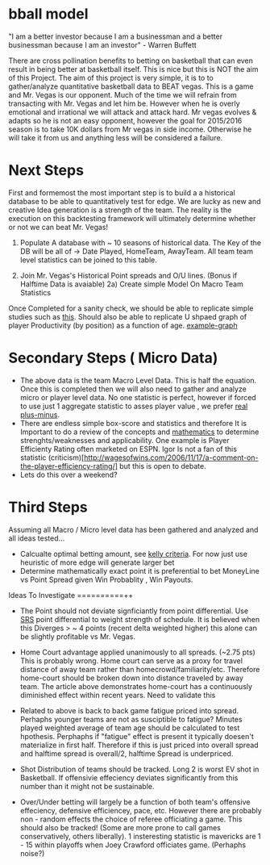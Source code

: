 # bball model

"I am a better investor because I am a businessman and a better businessman because I am an investor" - Warren Buffett

There are cross pollination benefits to betting on basketball that can even result in being better at basketball itself. This is nice but this is NOT the aim of this Project.  The aim of this project is very simple, it is to to gather/analyze quantitative basketball data to BEAT vegas. This is a game and Mr. Vegas is our opponent. Much of the time we will refrain from transacting with Mr. Vegas and let him be. However when he is overly emotional and irrational we will attack and attack hard.  Mr vegas evolves & adapts so he is not an easy opponent, however the goal for 2015/2016 season is to take 10K dollars from Mr vegas in side income. Otherwise he will take it from us and anything less will be considered a failure.  

Next Steps
============
First and formemost the most important step is to build a a historical database to be able to quantitatively test for edge.  We are lucky as new and creative Idea generation is a strength of the team. The reality is the execution on this backtesting framework will ultimately determine whether or not we can beat Mr. Vegas!

1)  Populate A database with ~ 10 seasons of historical data. The Key of the DB will be all of ->  Date Played, HomeTeam, AwayTeam.  All team team level statistics can be joined to this table. 

2) Join Mr. Vegas's Historical Point spreads and O/U lines. (Bonus if Halftime Data is avaiable)
  2a) Create simple Model On Macro Team Statistics 
  
Once Completed for a sanity check, we should be able to replicate simple studies such as [this](http://insider.espn.go.com/nba/story/_/id/12243076/nba-analyzing-diminishing-value-home-court-advantage). Should also be able to replicate U shpaed graph of player Productivity (by position) as a function of age. [example-graph](http://s1039.photobucket.com/user/hatch113/media/qbdeltapeak3yrsbyage.png.html)

Secondary Steps ( Micro Data) 
=================
* The above data is the team Macro Level Data. This is half the equation. Once this is completed then we will also need to gather and analyze micro or player level data. No one statistic is perfect, however if forced to use just 1 aggregate statistic to asses player value , we prefer [real plus-minus](http://espn.go.com/nba/story/_/id/10740818/introducing-real-plus-minus).  
* There are endless simple box-score and statistics and therefore It is Important to do a review of the concepts and [mathematics](http://www.basketball-reference.com/about/per.html) to determine strenghts/weaknesses and applicability.  One example is Player Efficienty Rating often marketed on ESPN. Igor Is not a fan of this statistic (criticism)[http://wagesofwins.com/2006/11/17/a-comment-on-the-player-efficiency-rating/] but this is open to debate.
* Lets do this over a weekend?

Third Steps
===============
Assuming all Macro / Micro level data has been gathered and analyzed and all ideas tested...
* Calcualte optimal betting amount, see [kelly criteria](http://en.wikipedia.org/wiki/Kelly_criterion). For now just use heuristic of more edge will generate larger bet
* Determine mathematically exact point it is preferential to bet MoneyLine vs Point Spread given Win Probablity , Win Payouts. 

Ideas To Investigate
==========++
* The Point should not deviate signficiantly from point differential.  Use [SRS](http://www.basketball-reference.com/blog/?p=39) point differential to weight strength of schedule. It is believed when this Diverges > ~ 4 points (recent delta weighted higher) this alone can be slightly profitable vs Mr. Vegas.

* Home Court advantage applied unanimously to all spreads. (~2.75 pts) This is probably wrong. Home court can serve as a proxy for travel distance of away team rather than homecrowd/familiarity/etc. Therefore home-court should be broken down into distance traveled by away team.   The article above demonstrates home-court has a continuously diminished effect within recent years.  Need to validate this

* Related to above is back to back game fatigue priced into spread. Perhaphs younger teams are not as susciptible to fatigue? Minutes played weighted average of team age should be calculated to test hpothesis. Perphaphs if "fatigue" effect is present it typically doesen't materialize in first half. Therefore if this is just priced into overall spread and halftime spread is overall/2, halftime Spread is underpriced. 

* Shot Distribution of teams should be tracked. Long 2 is worst EV shot in Basketball. If offensivie effeciency deviates significantly from this number than it might not be sustainable.

* Over/Under betting will largely be a function of both team's  offensive effeciency, defensive efficiencey, pace, etc. However there are probably non - random effects the choice of referee officiating a game. This should also be tracked! (Some are more prone to call games conservatively, others liberally). 1 insteresting statistic is mavericks are 1 - 15 within playoffs when Joey Crawford officiates game. (Perhaphs noise?)



